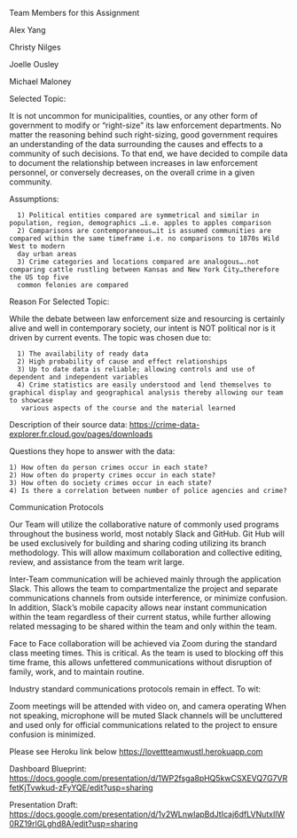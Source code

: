 Team Members for this Assignment

Alex Yang

Christy Nilges

Joelle Ousley

Michael Maloney





Selected Topic:

It is not uncommon for municipalities, counties, or any other form of government to modify or “right-size” its law enforcement departments. No matter the reasoning behind such right-sizing, good government requires an understanding of the data surrounding the causes and effects to a community of such decisions. To that end, we have decided to compile data to document the relationship between increases in law enforcement personnel, or conversely decreases, on the overall crime in a given community.

Assumptions: 	
			
      1) Political entities compared are symmetrical and similar in population, region, demographics …i.e. apples to apples comparison
      2) Comparisons are contemporaneous…it is assumed communities are compared within the same timeframe i.e. no comparisons to 1870s Wild West to modern 
      day urban areas
      3) Crime categories and locations compared are analogous….not comparing cattle rustling between Kansas and New York City…therefore the US top five 
      common felonies are compared
	
Reason For Selected Topic:

While the debate between law enforcement size and resourcing is certainly alive and well in contemporary society, our intent is NOT political nor is it driven by current events. The topic was chosen due to:
	
      1) The availability of ready data
      2) High probability of cause and effect relationships
      3) Up to date data is reliable; allowing controls and use of dependent and independent variables
      4) Crime statistics are easily understood and lend themselves to graphical display and geographical analysis thereby allowing our team to showcase 
       various aspects of the course and the material learned

Description of their source data: https://crime-data-explorer.fr.cloud.gov/pages/downloads

Questions they hope to answer with the data: 

	1) How often do person crimes occur in each state?
	2) How often do property crimes occur in each state?
	3) How often do society crimes occur in each state?
	4) Is there a correlation between number of police agencies and crime? 


Communication Protocols

Our Team will utilize the collaborative nature of commonly used programs throughout the business world, most notably Slack and GitHub. Git Hub will be used exclusively for building and sharing coding utilizing its branch methodology. This will allow maximum collaboration and collective editing, review, and assistance from the team writ large.

Inter-Team communication will be achieved mainly through the application Slack. This allows the team to compartmentalize the project and separate communications channels from outside interference, or minimize confusion. In addition, Slack’s mobile capacity allows near instant communication within the team regardless of their current status, while further allowing related messaging to be shared within the team and only within the team. 

Face to Face collaboration will be achieved via Zoom during the standard class meeting times. This is critical. As the team is used to blocking off this time frame, this allows unfettered communications without disruption of family, work, and to maintain routine. 

Industry standard communications protocols remain in effect. To wit:

Zoom meetings will be attended with video on, and camera operating
When not speaking, microphone will be muted
Slack channels will be uncluttered and used only for official communications related to the project to ensure confusion is minimized. 


Please see Heroku link below
https://lovettteamwustl.herokuapp.com

Dashboard Blueprint:
https://docs.google.com/presentation/d/1WP2fsga8pHQ5kwCSXEVQ7G7VRfetKjTvwkud-zFyYQE/edit?usp=sharing

Presentation Draft:
https://docs.google.com/presentation/d/1v2WLnwIapBdJtIcaj6dfLVNutxIlW0RZ19rlGLghd8A/edit?usp=sharing

